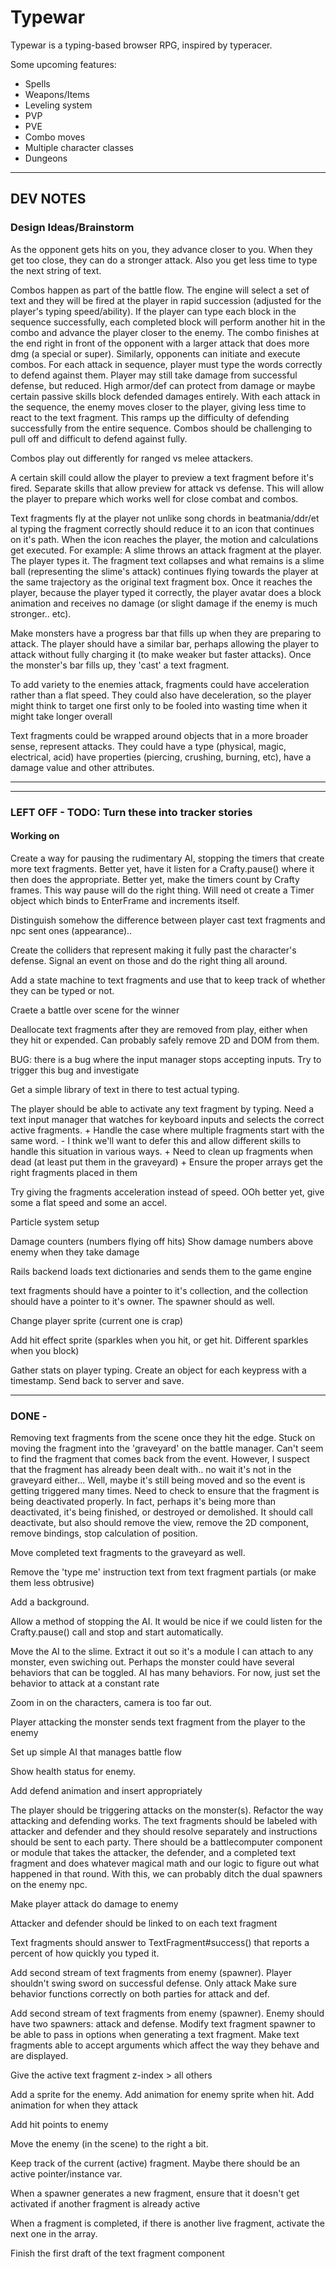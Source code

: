 # Typewar

Typewar is a typing-based browser RPG, inspired by typeracer.

Some upcoming features:

* Spells
* Weapons/Items
* Leveling system
* PVP
* PVE
* Combo moves
* Multiple character classes
* Dungeons

---

## DEV NOTES

### Design Ideas/Brainstorm
As the opponent gets hits on you, they advance closer to you. When they get 
too close, they can do a stronger attack. Also you get less time to type the
next string of text.

Combos happen as part of the battle flow. The engine will select a set of text
and they will be fired at the player in rapid succession (adjusted for the
player's typing speed/ability). If the player can type each block in the
sequence successfully, each completed block will perform another hit in the
combo and advance the player closer to the enemy. The combo finishes at the end
right in front of the opponent with a larger attack that does more dmg (a 
special or super). Similarly, opponents can initiate and execute combos. For
each attack in sequence, player must type the words correctly to defend against
them. Player may still take damage from successful defense, but reduced. High
armor/def can protect from damage or maybe certain passive skills block 
defended damages entirely. With each attack in the sequence, the enemy moves
closer to the player, giving less time to react to the text fragment. This
ramps up the difficulty of defending successfully from the entire sequence.
Combos should be challenging to pull off and difficult to defend against fully.

Combos play out differently for ranged vs melee attackers.

A certain skill could allow the player to preview a text fragment before it's
fired. Separate skills that allow preview for attack vs defense. This will
allow the player to prepare which works well for close combat and combos.

Text fragments fly at the player not unlike song chords in beatmania/ddr/et al
typing the fragment correctly should reduce it to an icon that continues on 
it's path. When the icon reaches the player, the motion and calculations get
executed. For example: A slime throws an attack fragment at the player. The
player types it. The fragment text collapses and what remains is a slime ball
(representing the slime's attack) continues flying towards the player at the
same trajectory as the original text fragment box. Once it reaches the player,
because the player typed it correctly, the player avatar does a block animation
and receives no damage (or slight damage if the enemy is much stronger.. etc).

Make monsters have a progress bar that fills up when they are preparing to 
attack. The player should have a similar bar, perhaps allowing the player to
attack without fully charging it (to make weaker but faster attacks).
Once the monster's bar fills up, they 'cast' a text fragment.

To add variety to the enemies attack, fragments could have acceleration rather
than a flat speed. They could also have deceleration, so the player might think
to target one first only to be fooled into wasting time when it might take
longer overall

Text fragments could be wrapped around objects that in a more broader sense,
represent attacks. They could have a type (physical, magic, electrical, acid)
have properties (piercing, crushing, burning, etc), have a damage value and
other attributes. 

---

---

### LEFT OFF - TODO: Turn these into tracker stories
#### Working on 
  Create a way for pausing the rudimentary AI, stopping the timers that create
  more text fragments.  Better yet, have it listen for a Crafty.pause() where
  it then does the appropriate.  Better yet, make the timers count by Crafty
  frames.  This way pause will do the right thing.  Will need ot create a Timer
  object which binds to EnterFrame and increments itself.

  Distinguish somehow the difference between player cast text fragments and npc
  sent ones (appearance)..

  Create the colliders that represent making it fully past the character's 
  defense. Signal an event on those and do the right thing all around.

  Add a state machine to text fragments and use that to keep track of whether
  they can be typed or not.

  Craete a battle over scene for the winner

  Deallocate text fragments after they are removed from play, either when they
  hit or expended. Can probably safely remove 2D and DOM from them.

  BUG: there is a bug where the input manager stops accepting inputs. Try to
  trigger this bug and investigate

  Get a simple library of text in there to test actual typing.

  The player should be able to activate any text fragment by typing.
  Need a text input manager that watches for keyboard inputs and selects the
  correct active fragments.
    + Handle the case where multiple fragments start with the same word.
      - I think we'll want to defer this and allow different skills to handle
      this situation in various ways.
    + Need to clean up fragments when dead (at least put them in the graveyard)
    + Ensure the proper arrays get the right fragments placed in them

  Try giving the fragments acceleration instead of speed.
  OOh better yet, give some a flat speed and some an accel.

  Particle system setup

  Damage counters (numbers flying off hits) Show damage numbers above enemy 
  when they take damage

  Rails backend loads text dictionaries and sends them to the game engine

  text fragments should have a pointer to it's collection, and the collection
  should have a pointer to it's owner. The spawner should as well.

  Change player sprite (current one is crap)

  Add hit effect sprite (sparkles when you hit, or get hit.  Different sparkles
  when you block)

  Gather stats on player typing.
    Create an object for each keypress with a timestamp. Send back to server 
    and save.

---

### DONE - 

  Removing text fragments from the scene once they hit the edge.  Stuck on
  moving the fragment into the 'graveyard' on the battle manager.  Can't seem
  to find the fragment that comes back from the event.
  However, I suspect that the fragment has already been dealt with.. no wait
  it's not in the graveyard either...
  Well, maybe it's still being moved and so the event is getting triggered many
  times. 
  Need to check to ensure that the fragment is being deactivated properly.
  In fact, perhaps it's being more than deactivated, it's being finished, or
  destroyed or demolished. It should call deactivate, but also should remove
  the view, remove the 2D component, remove bindings, stop calculation of 
  position.

  Move completed text fragments to the graveyard as well.

  Remove the 'type me' instruction text from text fragment partials (or make
  them less obtrusive)

  Add a background.

  Allow a method of stopping the AI. It would be nice if we could listen for
  the Crafty.pause() call and stop and start automatically.

  Move the AI to the slime. Extract it out so it's a module I can attach to
  any monster, even swiching out. Perhaps the monster could have several
  behaviors that can be toggled. AI has many behaviors.
  For now, just set the behavior to attack at a constant rate

  Zoom in on the characters, camera is too far out.

  Player attacking the monster sends text fragment from the player to the enemy

  Set up simple AI that manages battle flow

  Show health status for enemy.

  Add defend animation and insert appropriately

  The player should be triggering attacks on the monster(s).
  Refactor the way attacking and defending works. The text fragments should be
  labeled with attacker and defender and they should resolve separately and
  instructions should be sent to each party.
  There should be a battlecomputer component or module that takes the attacker,
  the defender, and a completed text fragment and does whatever magical math
  and our logic to figure out what happened in that round.
  With this, we can probably ditch the dual spawners on the enemy npc.

  Make player attack do damage to enemy

  Attacker and defender should be linked to on each text fragment

  Text fragments should answer to TextFragment#success() that reports a percent
  of how quickly you typed it.

  Add second stream of text fragments from enemy (spawner). 
    Player shouldn't swing sword on successful defense. Only attack
    Make sure behavior functions correctly on both parties for attack and def.

  Add second stream of text fragments from enemy (spawner). 
    Enemy should have two spawners: attack and defense.
    Modify text fragment spawner to be able to pass in options when generating a text fragment. Make text fragments able to accept arguments which affect the way they behave and are displayed.

  Give the active text fragment z-index > all others

  Add a sprite for the enemy.
    Add animation for enemy sprite when hit.
    Add animation for when they attack

  Add hit points to enemy

  Move the enemy (in the scene) to the right a bit.

  Keep track of the current (active) fragment.  Maybe there should be an
  active pointer/instance var.

  When a spawner generates a new fragment, ensure that it doesn't get
  activated if another fragment is already active

  When a fragment is completed, if there is another live fragment, activate
  the next one in the array.


  Finish the first draft of the text fragment component
